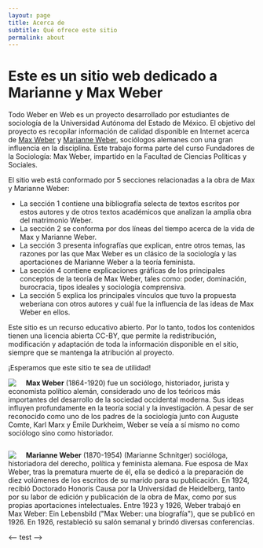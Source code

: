 ```yaml
---
layout: page
title: Acerca de
subtitle: Qué ofrece este sitio
permalink: about
---
```


# Este es un sitio web dedicado a Marianne y Max Weber

Todo Weber en Web es un proyecto desarrollado por estudiantes de sociología de la Universidad Autónoma del Estado de México. El objetivo del proyecto es recopilar información de calidad disponible en Internet acerca de [Max Weber](https://es.wikipedia.org/wiki/Max_Weber) y [Marianne Weber](https://es.wikipedia.org/wiki/Marianne_Weber), sociólogos alemanes con una gran influencia en la disciplina. Este trabajo forma parte del curso Fundadores de la Sociología: Max Weber, impartido en la Facultad de Ciencias Políticas y Sociales.  

El sitio web está conformado por 5 secciones relacionadas a la obra de Max y Marianne Weber: 

* La sección 1 contiene una bibliografía selecta de textos escritos por estos autores y de otros textos académicos que analizan la amplia obra del matrimonio Weber.  
* La sección 2 se conforma por dos líneas del tiempo acerca de la vida de Max y Marianne Weber. 
* La sección 3 presenta infografías que explican, entre otros temas, las razones por las que Max Weber es un clásico de la sociología y las aportaciones de Marianne Weber a la teoría feminista. 
* La sección 4 contiene explicaciones gráficas de los principales conceptos de la teoría de Max Weber, tales como: poder, dominación, burocracia, tipos ideales y sociología comprensiva. 
* La sección 5 explica los principales vínculos que tuvo la propuesta weberiana con otros autores y cuál fue la influencia de las ideas de Max Weber en ellos. 

Este sitio es un recurso educativo abierto. Por lo tanto, todos los contenidos tienen una licencia abierta CC-BY, que permite la redistribución, modificación y adaptación de toda la información disponible en el sitio, siempre que se mantenga la atribución al proyecto. 

¡Esperamos que este sitio te sea de utilidad! 


<img src="{{ site.baseurl }}/assets/img/max-square.jpg" style="float: left; padding-right: 20px;"> **Max Weber** (1864-1920) fue un sociólogo, historiador, jurista y economista político alemán, considerado uno de los teóricos más importantes del desarrollo de la sociedad occidental moderna. Sus ideas influyen profundamente en la teoría social y la investigación. A pesar de ser reconocido como uno de los padres de la sociología junto con Auguste Comte, Karl Marx y Émile Durkheim, Weber se veía a sí mismo no como sociólogo sino como historiador.
<br/>

<div style="clear:both"></div>

<img src="{{ site.baseurl }}/assets/img/marianne-square.jpg" style="float: left; padding-right: 20px;"> **Marianne Weber** (1870-1954) (Marianne Schnitger) socióloga, historiadora del derecho, política y feminista alemana. Fue esposa de Max Weber, tras la prematura muerte de él, ella se dedicó a la preparación de diez volúmenes de los escritos de su marido para su publicación. En 1924, recibió Doctorado Honoris Causa por la Universidad de Heidelberg, tanto por su labor de edición y publicación de la obra de Max, como por sus propias aportaciones intelectuales. Entre 1923 y 1926, Weber trabajó en Max Weber: Ein Lebensbild ("Max Weber: una biografía"), que se publicó en 1926. En 1926, restableció su salón semanal y brindó diversas conferencias.

<-- test -->
